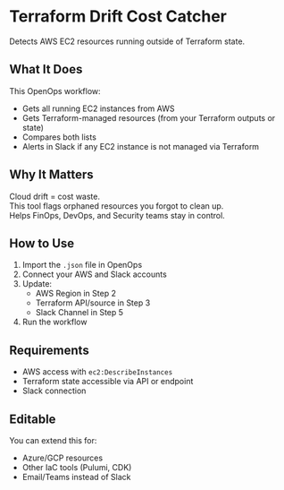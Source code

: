 # Terraform Drift Cost Catcher

Detects AWS EC2 resources running outside of Terraform state.

## What It Does

This OpenOps workflow:

- Gets all running EC2 instances from AWS
- Gets Terraform-managed resources (from your Terraform outputs or state)
- Compares both lists
- Alerts in Slack if any EC2 instance is not managed via Terraform

## Why It Matters

Cloud drift = cost waste.  
This tool flags orphaned resources you forgot to clean up.  
Helps FinOps, DevOps, and Security teams stay in control.

## How to Use

1. Import the `.json` file in OpenOps
2. Connect your AWS and Slack accounts
3. Update:
   - AWS Region in Step 2
   - Terraform API/source in Step 3
   - Slack Channel in Step 5
4. Run the workflow

## Requirements

- AWS access with `ec2:DescribeInstances`
- Terraform state accessible via API or endpoint
- Slack connection

## Editable

You can extend this for:
- Azure/GCP resources
- Other IaC tools (Pulumi, CDK)
- Email/Teams instead of Slack
